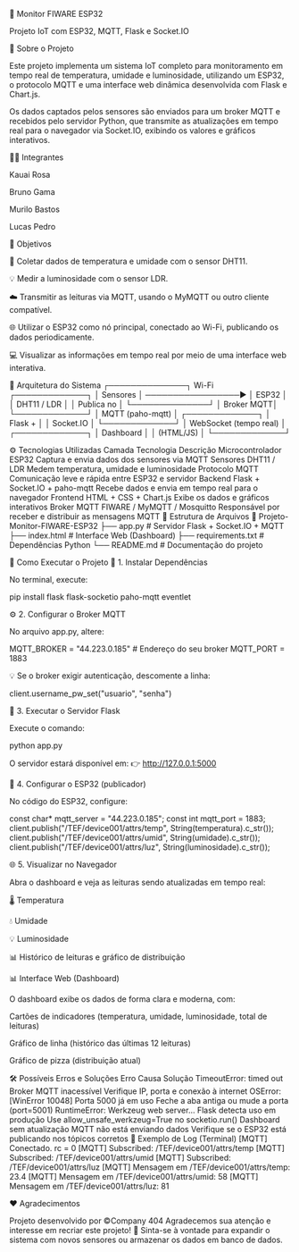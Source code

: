 📡 Monitor FIWARE ESP32

Projeto IoT com ESP32, MQTT, Flask e Socket.IO

🧠 Sobre o Projeto

Este projeto implementa um sistema IoT completo para monitoramento em tempo real de temperatura, umidade e luminosidade, utilizando um ESP32, o protocolo MQTT e uma interface web dinâmica desenvolvida com Flask e Chart.js.

Os dados captados pelos sensores são enviados para um broker MQTT e recebidos pelo servidor Python, que transmite as atualizações em tempo real para o navegador via Socket.IO, exibindo os valores e gráficos interativos.

👨‍💻 Integrantes

Kauai Rosa

Bruno Gama

Murilo Bastos

Lucas Pedro

🎯 Objetivos

📶 Coletar dados de temperatura e umidade com o sensor DHT11.

💡 Medir a luminosidade com o sensor LDR.

☁️ Transmitir as leituras via MQTT, usando o MyMQTT ou outro cliente compatível.

🌐 Utilizar o ESP32 como nó principal, conectado ao Wi-Fi, publicando os dados periodicamente.

💻 Visualizar as informações em tempo real por meio de uma interface web interativa.

🧩 Arquitetura do Sistema
┌──────────────┐        Wi-Fi         ┌─────────────┐
│   Sensores   │  ─────────────────▶  │    ESP32    │
│ DHT11 / LDR  │                     │  Publica no │
└──────────────┘                     │   Broker MQTT│
                                     └─────────────┘
                                             │
                                   MQTT (paho-mqtt)
                                             │
                                     ┌─────────────┐
                                     │   Flask +   │
                                     │  Socket.IO  │
                                     └─────────────┘
                                             │
                                     WebSocket (tempo real)
                                             │
                                     ┌─────────────┐
                                     │  Dashboard  │
                                     │   (HTML/JS) │
                                     └─────────────┘

⚙️ Tecnologias Utilizadas
Camada	Tecnologia	Descrição
Microcontrolador	ESP32	Captura e envia dados dos sensores via MQTT
Sensores	DHT11 / LDR	Medem temperatura, umidade e luminosidade
Protocolo	MQTT	Comunicação leve e rápida entre ESP32 e servidor
Backend	Flask + Socket.IO + paho-mqtt	Recebe dados e envia em tempo real para o navegador
Frontend	HTML + CSS + Chart.js	Exibe os dados e gráficos interativos
Broker MQTT	FIWARE / MyMQTT / Mosquitto	Responsável por receber e distribuir as mensagens MQTT
🧠 Estrutura de Arquivos
📁 Projeto-Monitor-FIWARE-ESP32
├── app.py                # Servidor Flask + Socket.IO + MQTT
├── index.html            # Interface Web (Dashboard)
├── requirements.txt      # Dependências Python
└── README.md             # Documentação do projeto

🚀 Como Executar o Projeto
🧩 1. Instalar Dependências

No terminal, execute:

pip install flask flask-socketio paho-mqtt eventlet

⚙️ 2. Configurar o Broker MQTT

No arquivo app.py, altere:

MQTT_BROKER = "44.223.0.185"   # Endereço do seu broker
MQTT_PORT = 1883


💡 Se o broker exigir autenticação, descomente a linha:

client.username_pw_set("usuario", "senha")

🧠 3. Executar o Servidor Flask

Execute o comando:

python app.py


O servidor estará disponível em:
👉 http://127.0.0.1:5000

📲 4. Configurar o ESP32 (publicador)

No código do ESP32, configure:

const char* mqtt_server = "44.223.0.185";
const int mqtt_port = 1883;
client.publish("/TEF/device001/attrs/temp", String(temperatura).c_str());
client.publish("/TEF/device001/attrs/umid", String(umidade).c_str());
client.publish("/TEF/device001/attrs/luz", String(luminosidade).c_str());

🌐 5. Visualizar no Navegador

Abra o dashboard e veja as leituras sendo atualizadas em tempo real:

🌡️ Temperatura

💧 Umidade

💡 Luminosidade

📊 Histórico de leituras e gráfico de distribuição

📊 Interface Web (Dashboard)

O dashboard exibe os dados de forma clara e moderna, com:

Cartões de indicadores (temperatura, umidade, luminosidade, total de leituras)

Gráfico de linha (histórico das últimas 12 leituras)

Gráfico de pizza (distribuição atual)

🛠️ Possíveis Erros e Soluções
Erro	Causa	Solução
TimeoutError: timed out	Broker MQTT inacessível	Verifique IP, porta e conexão à internet
OSError: [WinError 10048]	Porta 5000 já em uso	Feche a aba antiga ou mude a porta (port=5001)
RuntimeError: Werkzeug web server...	Flask detecta uso em produção	Use allow_unsafe_werkzeug=True no socketio.run()
Dashboard sem atualização	MQTT não está enviando dados	Verifique se o ESP32 está publicando nos tópicos corretos
🧾 Exemplo de Log (Terminal)
[MQTT] Conectado. rc = 0
[MQTT] Subscribed: /TEF/device001/attrs/temp
[MQTT] Subscribed: /TEF/device001/attrs/umid
[MQTT] Subscribed: /TEF/device001/attrs/luz
[MQTT] Mensagem em /TEF/device001/attrs/temp: 23.4
[MQTT] Mensagem em /TEF/device001/attrs/umid: 58
[MQTT] Mensagem em /TEF/device001/attrs/luz: 81

❤️ Agradecimentos

Projeto desenvolvido por ©Company 404
Agradecemos sua atenção e interesse em recriar este projeto! 👋
Sinta-se à vontade para expandir o sistema com novos sensores ou armazenar os dados em banco de dados.
